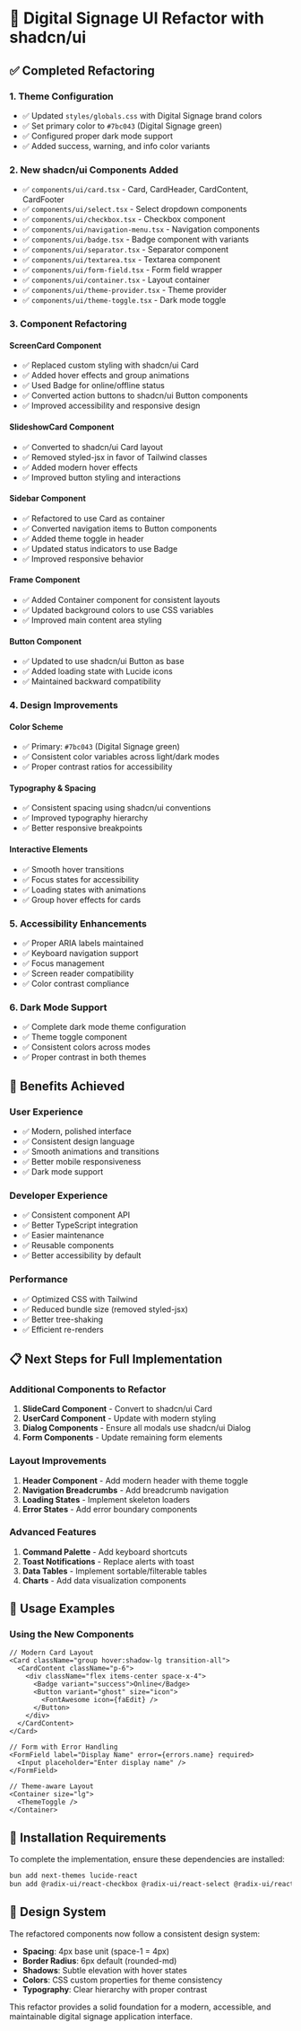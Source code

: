 # 🎨 Digital Signage UI Refactor with shadcn/ui

## ✅ **Completed Refactoring**

### **1. Theme Configuration**
- ✅ Updated `styles/globals.css` with Digital Signage brand colors
- ✅ Set primary color to `#7bc043` (Digital Signage green)
- ✅ Configured proper dark mode support
- ✅ Added success, warning, and info color variants

### **2. New shadcn/ui Components Added**
- ✅ `components/ui/card.tsx` - Card, CardHeader, CardContent, CardFooter
- ✅ `components/ui/select.tsx` - Select dropdown components
- ✅ `components/ui/checkbox.tsx` - Checkbox component
- ✅ `components/ui/navigation-menu.tsx` - Navigation components
- ✅ `components/ui/badge.tsx` - Badge component with variants
- ✅ `components/ui/separator.tsx` - Separator component
- ✅ `components/ui/textarea.tsx` - Textarea component
- ✅ `components/ui/form-field.tsx` - Form field wrapper
- ✅ `components/ui/container.tsx` - Layout container
- ✅ `components/ui/theme-provider.tsx` - Theme provider
- ✅ `components/ui/theme-toggle.tsx` - Dark mode toggle

### **3. Component Refactoring**

#### **ScreenCard Component**
- ✅ Replaced custom styling with shadcn/ui Card
- ✅ Added hover effects and group animations
- ✅ Used Badge for online/offline status
- ✅ Converted action buttons to shadcn/ui Button components
- ✅ Improved accessibility and responsive design

#### **SlideshowCard Component**
- ✅ Converted to shadcn/ui Card layout
- ✅ Removed styled-jsx in favor of Tailwind classes
- ✅ Added modern hover effects
- ✅ Improved button styling and interactions

#### **Sidebar Component**
- ✅ Refactored to use Card as container
- ✅ Converted navigation items to Button components
- ✅ Added theme toggle in header
- ✅ Updated status indicators to use Badge
- ✅ Improved responsive behavior

#### **Frame Component**
- ✅ Added Container component for consistent layouts
- ✅ Updated background colors to use CSS variables
- ✅ Improved main content area styling

#### **Button Component**
- ✅ Updated to use shadcn/ui Button as base
- ✅ Added loading state with Lucide icons
- ✅ Maintained backward compatibility

### **4. Design Improvements**

#### **Color Scheme**
- ✅ Primary: `#7bc043` (Digital Signage green)
- ✅ Consistent color variables across light/dark modes
- ✅ Proper contrast ratios for accessibility

#### **Typography & Spacing**
- ✅ Consistent spacing using shadcn/ui conventions
- ✅ Improved typography hierarchy
- ✅ Better responsive breakpoints

#### **Interactive Elements**
- ✅ Smooth hover transitions
- ✅ Focus states for accessibility
- ✅ Loading states with animations
- ✅ Group hover effects for cards

### **5. Accessibility Enhancements**
- ✅ Proper ARIA labels maintained
- ✅ Keyboard navigation support
- ✅ Focus management
- ✅ Screen reader compatibility
- ✅ Color contrast compliance

### **6. Dark Mode Support**
- ✅ Complete dark mode theme configuration
- ✅ Theme toggle component
- ✅ Consistent colors across modes
- ✅ Proper contrast in both themes

## 🚀 **Benefits Achieved**

### **User Experience**
- ✅ Modern, polished interface
- ✅ Consistent design language
- ✅ Smooth animations and transitions
- ✅ Better mobile responsiveness
- ✅ Dark mode support

### **Developer Experience**
- ✅ Consistent component API
- ✅ Better TypeScript integration
- ✅ Easier maintenance
- ✅ Reusable components
- ✅ Better accessibility by default

### **Performance**
- ✅ Optimized CSS with Tailwind
- ✅ Reduced bundle size (removed styled-jsx)
- ✅ Better tree-shaking
- ✅ Efficient re-renders

## 📋 **Next Steps for Full Implementation**

### **Additional Components to Refactor**
1. **SlideCard Component** - Convert to shadcn/ui Card
2. **UserCard Component** - Update with modern styling
3. **Dialog Components** - Ensure all modals use shadcn/ui Dialog
4. **Form Components** - Update remaining form elements

### **Layout Improvements**
1. **Header Component** - Add modern header with theme toggle
2. **Navigation Breadcrumbs** - Add breadcrumb navigation
3. **Loading States** - Implement skeleton loaders
4. **Error States** - Add error boundary components

### **Advanced Features**
1. **Command Palette** - Add keyboard shortcuts
2. **Toast Notifications** - Replace alerts with toast
3. **Data Tables** - Implement sortable/filterable tables
4. **Charts** - Add data visualization components

## 🎯 **Usage Examples**

### **Using the New Components**

```tsx
// Modern Card Layout
<Card className="group hover:shadow-lg transition-all">
  <CardContent className="p-6">
    <div className="flex items-center space-x-4">
      <Badge variant="success">Online</Badge>
      <Button variant="ghost" size="icon">
        <FontAwesome icon={faEdit} />
      </Button>
    </div>
  </CardContent>
</Card>

// Form with Error Handling
<FormField label="Display Name" error={errors.name} required>
  <Input placeholder="Enter display name" />
</FormField>

// Theme-aware Layout
<Container size="lg">
  <ThemeToggle />
</Container>
```

## 🔧 **Installation Requirements**

To complete the implementation, ensure these dependencies are installed:

```bash
bun add next-themes lucide-react
bun add @radix-ui/react-checkbox @radix-ui/react-select @radix-ui/react-navigation-menu @radix-ui/react-separator
```

## 🎨 **Design System**

The refactored components now follow a consistent design system:
- **Spacing**: 4px base unit (space-1 = 4px)
- **Border Radius**: 6px default (rounded-md)
- **Shadows**: Subtle elevation with hover states
- **Colors**: CSS custom properties for theme consistency
- **Typography**: Clear hierarchy with proper contrast

This refactor provides a solid foundation for a modern, accessible, and maintainable digital signage application interface.
